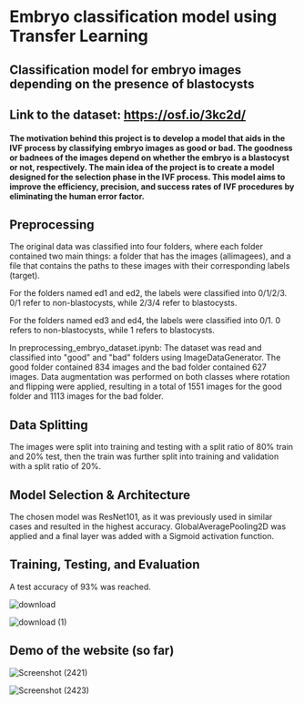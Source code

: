 # Embryo classification model using Transfer Learning

## Classification model for embryo images depending on the presence of blastocysts
## Link to the dataset: https://osf.io/3kc2d/

#### The motivation behind this project is to develop a model that aids in the IVF process by classifying embryo images as good or bad. The goodness or badnees of the images depend on whether the embryo is a blastocyst or not, respectively. The main idea of the project is to create a model designed for the selection phase in the IVF process. This model aims to improve the efficiency, precision, and success rates of IVF procedures by eliminating the human error factor.

## Preprocessing
The original data was classified into four folders, where each folder contained two main things: a folder that has the images (allimagees), and a file that contains the paths to these images with their corresponding labels (target). 

For the folders named ed1 and ed2, the labels were classified into 0/1/2/3. 0/1 refer to non-blastocysts, while 2/3/4 refer to blastocysts.

For the folders named ed3 and ed4, the labels were classified into 0/1. 0 refers to non-blastocysts, while 1 refers to blastocysts.

In preprocessing_embryo_dataset.ipynb: The dataset was read and classified into "good" and "bad" folders using ImageDataGenerator. The good folder contained 834 images and the bad folder contained 627 images. Data augmentation was performed on both classes where rotation and flipping were applied, resulting in a total of 1551 images for the good folder and 1113 images for the bad folder.

## Data Splitting
The images were split into training and testing with a split ratio of 80% train and 20% test, then the train was further split into training and validation with a split ratio of 20%.

## Model Selection & Architecture
The chosen model was ResNet101, as it was previously used in similar cases and resulted in the highest accuracy. GlobalAveragePooling2D was applied and a final layer was added with a Sigmoid activation function.

## Training, Testing, and Evaluation
A test accuracy of 93% was reached.

![download](https://github.com/sottohy/Sperm-Embryo-classification-models/assets/91037437/fd2ab9b1-ec28-4b38-9521-81500545c885)


![download (1)](https://github.com/sottohy/Sperm-Embryo-classification-models/assets/91037437/d6929596-e0bc-42bc-ac46-82abec262f46)

## Demo of the website (so far)
![Screenshot (2421)](https://github.com/sottohy/Sperm-Embryo-classification-models/assets/91037437/fca48d40-d2ed-4e2b-b0e3-0029d4fb2165)

![Screenshot (2423)](https://github.com/sottohy/Sperm-Embryo-classification-models/assets/91037437/875fb5a0-41a4-4cae-a787-476bdedcfce3)




